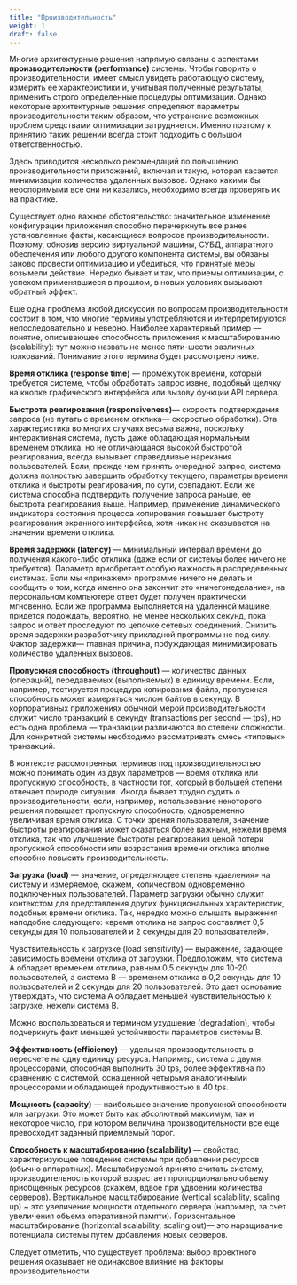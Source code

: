 ```yaml
---
title: "Производительность"
weight: 1
draft: false
---
```


Многие архитектурные решения напрямую связаны с аспектами **производительности (performance)** системы. Чтобы говорить о производительности, имеет смысл увидеть работающую систему, измерить ее характеристики и, учитывая полученные результаты, применить строго определенные процедуры оптимизации. Однако некоторые архитектурные решения определяют параметры производительности таким образом, что устранение возможных проблем средствами оптимизации затрудняется. Именно поэтому к принятию таких решений всегда стоит подходить с большой ответственностью.

Здесь приводится несколько рекомендаций по повышению производительности приложений, включая и такую, которая касается минимизации количества удаленных вызовов. Однако какими бы неоспоримыми все они ни казались, необходимо всегда проверять их на практике.

Существует одно важное обстоятельство: значительное изменение конфигурации приложения способно перечеркнуть все ранее установленные факты, касающиеся вопросов производительности. Поэтому, обновив версию виртуальной машины, СУБД, аппаратного обеспечения или любого другого компонента системы, вы обязаны заново провести оптимизацию и убедиться, что принятые меры возымели действие. Нередко бывает и так, что приемы оптимизации, с успехом применявшиеся в прошлом, в новых условиях вызывают обратный эффект.

Еще одна проблема любой дискуссии по вопросам производительности состоит в том, что многие термины употребляются и интерпретируются непоследовательно и неверно. Наиболее характерный пример — понятие, описывающее способность приложения к масштабированию (scalability): тут можно назвать не менее пяти-шести различных толкований. Понимание этого термина будет рассмотрено ниже.

**Время отклика (response time)** — промежуток времени, который требуется системе, чтобы обработать запрос извне, подобный щелчку на кнопке графического интерфейса или вызову функции API сервера.

**Быстрота реагирования (responsiveness)**— скорость подтверждения запроса (не путать с временем отклика— скоростью обработки). Эта характеристика во многих случаях весьма важна, поскольку интерактивная система, пусть даже обладающая нормальным временем отклика, но не отличающаяся высокой быстротой реагирования, всегда вызывает справедливые нарекания пользователей. Если, прежде чем принять очередной запрос, система должна полностью завершить обработку текущего, параметры времени отклика и быстроты реагирования, по сути, совпадают. Если же система способна подтвердить получение запроса раньше, ее быстрота реагирования выше. Например, применение динамического индикатора состояния процесса копирования повышает быстроту реагирования экранного интерфейса, хотя никак не сказывается на значении времени отклика.

**Время задержки (latency)** — минимальный интервал времени до получения какого-либо отклика (даже если от системы более ничего не требуется). Параметр приобретает особую важность в распределенных системах. Если мы «прикажем» программе ничего не делать и сообщить о том, когда именно она закончит это «ничегонеделание», на персональном компьютере ответ будет получен практически мгновенно. Если же программа выполняется на удаленной машине, придется подождать, вероятно, не менее нескольких секунд, пока запрос и ответ проследуют по цепочке сетевых соединений. Снизить время задержки разработчику прикладной программы не под силу. Фактор задержки— главная причина, побуждающая минимизировать количество удаленных вызовов.

**Пропускная способность (throughput)** — количество данных (операций), передаваемых (выполняемых) в единицу времени. Если, например, тестируется процедура копирования файла, пропускная способность может измеряться числом байтов в секунду. В корпоративных приложениях обычной мерой производительности служит число транзакций в секунду (transactions per second — tps), но есть одна проблема — транзакции различаются по степени сложности. Для конкретной системы необходимо рассматривать смесь «типовых» транзакций.

В контексте рассмотренных терминов под производительностью можно понимать один из двух параметров — время отклика или пропускную способность, в частности тот, который в большей степени отвечает природе ситуации. Иногда бывает трудно судить о производительности, если, например, использование некоторого решения повышает пропускную способность, одновременно увеличивая время отклика. С точки зрения пользователя, значение быстроты реагирования может оказаться более важным, нежели время отклика, так что улучшение быстроты реагирования ценой потери пропускной способности или возрастания времени отклика вполне способно повысить производительность.

**Загрузка (load)** — значение, определяющее степень «давления» на систему и измеряемое, скажем, количеством одновременно подключенных пользователей. Параметр загрузки обычно служит контекстом для представления других функциональных характеристик, подобных времени отклика. Так, нередко можно слышать выражения наподобие следующего: «время отклика на запрос составляет 0,5 секунды для 10 пользователей и 2 секунды для 20 пользователей».

Чувствительность к загрузке (load sensitivity) — выражение, задающее зависимость времени отклика от загрузки. Предположим, что система А обладает временем отклика, равным 0,5 секунды для 10-20 пользователей, а система В — временем отклика в 0,2 секунды для 10 пользователей и 2 секунды для 20 пользователей. Это дает основание утверждать, что система А обладает меньшей чувствительностью к загрузке, нежели система В.

Можно воспользоваться и термином ухудшение (degradation), чтобы подчеркнуть факт меньшей устойчивости параметров системы В.

**Эффективность (efficiency)** — удельная производительность в пересчете на одну единицу ресурса. Например, система с двумя процессорами, способная выполнить 30 tps, более эффективна по сравнению с системой, оснащенной четырьмя аналогичными процессорами и обладающей продуктивностью в 40 tps.

**Мощность (capacity)** — наибольшее значение пропускной способности или загрузки. Это может быть как абсолютный максимум, так и некоторое число, при котором величина производительности все еще превосходит заданный приемлемый порог.

**Способность к масштабированию (scalability)** — свойство, характеризующее поведение системы при добавлении ресурсов (обычно аппаратных). Масштабируемой принято считать систему, производительность которой возрастает пропорционально объему приобщенных ресурсов (скажем, вдвое при удвоении количества серверов). Вертикальное масштабирование (vertical scalability, scaling up) ~ это увеличение мощности отдельного сервера (например, за счет увеличения объема оперативной памяти). Горизонтальное масштабирование (horizontal scalability, scaling out)— это наращивание потенциала системы путем добавления новых серверов.

Следует отметить, что существует проблема: выбор проектного решения оказывает не одинаковое влияние на факторы производительности.